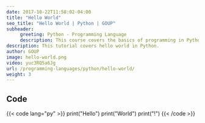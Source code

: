 ```yaml
---
date: 2017-10-22T11:58:02-04:00
title: "Hello World"
seo_title: "Hello World | Python | GOUP"
subheader:
     greeting: Python - Programming Language
     description: This course covers the basics of programming in Python. Work your way through the videos/articles and I'll teach you everything you need to know to start your programming journey!
description: This tutorial covers hello world in Python.
author: GOUP
image: hello-world.png
video: yuc3RQ5a6Jg
url: /programming-languages/python/hello-world/
weight: 3
---
```


## Code

{{< code lang="py" >}}
print("Hello")
print("World")
print("!")
{{< /code >}}